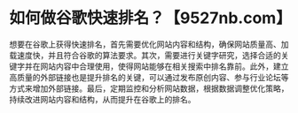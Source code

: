 # 如何做谷歌快速排名？【9527nb.com】

想要在谷歌上获得快速排名，首先需要优化网站内容和结构，确保网站质量高、加载速度快，并且符合谷歌的算法要求。其次，需要进行关键字研究，选择合适的关键字并在网站内容中合理使用，使得网站能够在相关搜索中排名靠前。此外，建立高质量的外部链接也是提升排名的关键，可以通过发布原创内容、参与行业论坛等方式来增加外部链接。最后，定期监控和分析网站数据，根据数据调整优化策略，持续改进网站内容和结构，从而提升在谷歌上的排名。